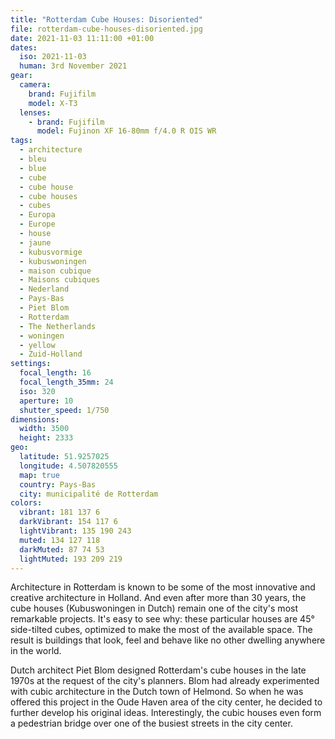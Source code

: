 ```yaml
---
title: "Rotterdam Cube Houses: Disoriented"
file: rotterdam-cube-houses-disoriented.jpg
date: 2021-11-03 11:11:00 +01:00
dates:
  iso: 2021-11-03
  human: 3rd November 2021
gear:
  camera:
    brand: Fujifilm
    model: X-T3
  lenses:
    - brand: Fujifilm
      model: Fujinon XF 16-80mm f/4.0 R OIS WR
tags:
  - architecture
  - bleu
  - blue
  - cube
  - cube house
  - cube houses
  - cubes
  - Europa
  - Europe
  - house
  - jaune
  - kubusvormige
  - kubuswoningen
  - maison cubique
  - Maisons cubiques
  - Nederland
  - Pays-Bas
  - Piet Blom
  - Rotterdam
  - The Netherlands
  - woningen
  - yellow
  - Zuid-Holland
settings:
  focal_length: 16
  focal_length_35mm: 24
  iso: 320
  aperture: 10
  shutter_speed: 1/750
dimensions:
  width: 3500
  height: 2333
geo:
  latitude: 51.9257025
  longitude: 4.507820555
  map: true
  country: Pays-Bas
  city: municipalité de Rotterdam
colors:
  vibrant: 181 137 6
  darkVibrant: 154 117 6
  lightVibrant: 135 190 243
  muted: 134 127 118
  darkMuted: 87 74 53
  lightMuted: 193 209 219
---
```


Architecture in Rotterdam is known to be some of the most innovative and creative architecture in Holland. And even after more than 30 years, the cube houses (Kubuswoningen in Dutch) remain one of the city's most remarkable projects. It's easy to see why: these particular houses are 45° side-tilted cubes, optimized to make the most of the available space. The result is buildings that look, feel and behave like no other dwelling anywhere in the world.

Dutch architect Piet Blom designed Rotterdam's cube houses in the late 1970s at the request of the city's planners. Blom had already experimented with cubic architecture in the Dutch town of Helmond. So when he was offered this project in the Oude Haven area of the city center, he decided to further develop his original ideas. Interestingly, the cubic houses even form a pedestrian bridge over one of the busiest streets in the city center.
